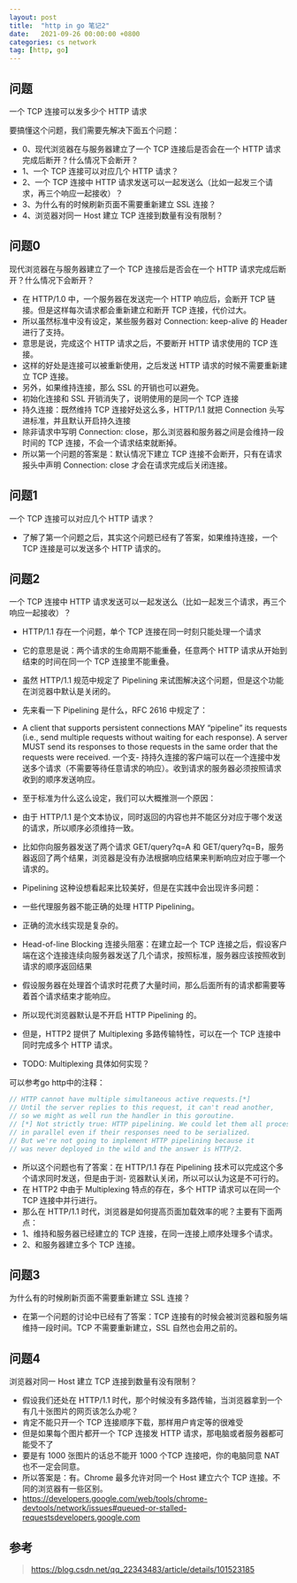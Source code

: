 ```yaml
---
layout: post
title:  "http in go 笔记2"
date:   2021-09-26 00:00:00 +0800
categories: cs network
tag: [http, go]
---
```


## 问题

一个 TCP 连接可以发多少个 HTTP 请求

要搞懂这个问题，我们需要先解决下面五个问题：
- 0、现代浏览器在与服务器建立了一个 TCP 连接后是否会在一个 HTTP 请求完成后断开？什么情况下会断开？
- 1、一个 TCP 连接可以对应几个 HTTP 请求？
- 2、一个 TCP 连接中 HTTP 请求发送可以一起发送么（比如一起发三个请求，再三个响应一起接收）？
- 3、为什么有的时候刷新页面不需要重新建立 SSL 连接？
- 4、浏览器对同一 Host 建立 TCP 连接到数量有没有限制？


## 问题0

现代浏览器在与服务器建立了一个 TCP 连接后是否会在一个 HTTP 请求完成后断开？什么情况下会断开？

- 在 HTTP/1.0 中，一个服务器在发送完一个 HTTP 响应后，会断开 TCP 链接。但是这样每次请求都会重新建立和断开 TCP 连接，代价过大。
- 所以虽然标准中没有设定，某些服务器对 Connection: keep-alive 的 Header 进行了支持。
- 意思是说，完成这个 HTTP 请求之后，不要断开 HTTP 请求使用的 TCP 连接。
- 这样的好处是连接可以被重新使用，之后发送 HTTP 请求的时候不需要重新建立 TCP 连接。
- 另外，如果维持连接，那么 SSL 的开销也可以避免。
- 初始化连接和 SSL 开销消失了，说明使用的是同一个 TCP 连接
- 持久连接：既然维持 TCP 连接好处这么多，HTTP/1.1 就把 Connection 头写进标准，并且默认开启持久连接
- 除非请求中写明 Connection: close，那么浏览器和服务器之间是会维持一段时间的 TCP 连接，不会一个请求结束就断掉。
- 所以第一个问题的答案是：默认情况下建立 TCP 连接不会断开，只有在请求报头中声明 Connection: close 才会在请求完成后关闭连接。

## 问题1

一个 TCP 连接可以对应几个 HTTP 请求？

- 了解了第一个问题之后，其实这个问题已经有了答案，如果维持连接，一个 TCP 连接是可以发送多个 HTTP 请求的。

## 问题2

一个 TCP 连接中 HTTP 请求发送可以一起发送么（比如一起发三个请求，再三个响应一起接收）？

- HTTP/1.1 存在一个问题，单个 TCP 连接在同一时刻只能处理一个请求
- 它的意思是说：两个请求的生命周期不能重叠，任意两个 HTTP 请求从开始到结束的时间在同一个 TCP 连接里不能重叠。
- 虽然 HTTP/1.1 规范中规定了 Pipelining 来试图解决这个问题，但是这个功能在浏览器中默认是关闭的。
- 先来看一下 Pipelining 是什么，RFC 2616 中规定了：
- A client that supports persistent connections MAY “pipeline” its requests (i.e., send multiple requests without waiting for each response). A server MUST send its responses to those requests in the same order that the requests were received. 一个支- 持持久连接的客户端可以在一个连接中发送多个请求（不需要等待任意请求的响应）。收到请求的服务器必须按照请求收到的顺序发送响应。
- 至于标准为什么这么设定，我们可以大概推测一个原因：
- 由于 HTTP/1.1 是个文本协议，同时返回的内容也并不能区分对应于哪个发送的请求，所以顺序必须维持一致。
- 比如你向服务器发送了两个请求 GET/query?q=A 和 GET/query?q=B，服务器返回了两个结果，浏览器是没有办法根据响应结果来判断响应对应于哪一个请求的。
- Pipelining 这种设想看起来比较美好，但是在实践中会出现许多问题：
- 一些代理服务器不能正确的处理 HTTP Pipelining。
- 正确的流水线实现是复杂的。
- Head-of-line Blocking 连接头阻塞：在建立起一个 TCP 连接之后，假设客户端在这个连接连续向服务器发送了几个请求，按照标准，服务器应该按照收到请求的顺序返回结果
- 假设服务器在处理首个请求时花费了大量时间，那么后面所有的请求都需要等着首个请求结束才能响应。
- 所以现代浏览器默认是不开启 HTTP Pipelining 的。
- 但是，HTTP2 提供了 Multiplexing 多路传输特性，可以在一个 TCP 连接中同时完成多个 HTTP 请求。

- TODO: Multiplexing 具体如何实现？

可以参考go http中的注释：
```go
// HTTP cannot have multiple simultaneous active requests.[*]
// Until the server replies to this request, it can't read another,
// so we might as well run the handler in this goroutine.
// [*] Not strictly true: HTTP pipelining. We could let them all process
// in parallel even if their responses need to be serialized.
// But we're not going to implement HTTP pipelining because it
// was never deployed in the wild and the answer is HTTP/2.
```

- 所以这个问题也有了答案：在 HTTP/1.1 存在 Pipelining 技术可以完成这个多个请求同时发送，但是由于浏- 览器默认关闭，所以可以认为这是不可行的。
- 在 HTTP2 中由于 Multiplexing 特点的存在，多个 HTTP 请求可以在同一个 TCP 连接中并行进行。
- 那么在 HTTP/1.1 时代，浏览器是如何提高页面加载效率的呢？主要有下面两点：
- 1、维持和服务器已经建立的 TCP 连接，在同一连接上顺序处理多个请求。
- 2、和服务器建立多个 TCP 连接。

## 问题3

为什么有的时候刷新页面不需要重新建立 SSL 连接？

- 在第一个问题的讨论中已经有了答案：TCP 连接有的时候会被浏览器和服务端维持一段时间。TCP 不需要重新建立，SSL 自然也会用之前的。

## 问题4

浏览器对同一 Host 建立 TCP 连接到数量有没有限制？

- 假设我们还处在 HTTP/1.1 时代，那个时候没有多路传输，当浏览器拿到一个有几十张图片的网页该怎么办呢？
- 肯定不能只开一个 TCP 连接顺序下载，那样用户肯定等的很难受
- 但是如果每个图片都开一个 TCP 连接发 HTTP 请求，那电脑或者服务器都可能受不了
- 要是有 1000 张图片的话总不能开 1000 个TCP 连接吧，你的电脑同意 NAT 也不一定会同意。
- 所以答案是：有。Chrome 最多允许对同一个 Host 建立六个 TCP 连接。不同的浏览器有一些区别。
- https://developers.google.com/web/tools/chrome-devtools/network/issues#queued-or-stalled-requestsdevelopers.google.com

## 参考

> https://blog.csdn.net/qq_22343483/article/details/101523185